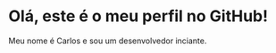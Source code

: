 
<html>
    <h1>Olá, este é o meu perfil no GitHub!</h1>
    <p>Meu nome é Carlos e sou um desenvolvedor inciante.</p>
   












    
</html>

